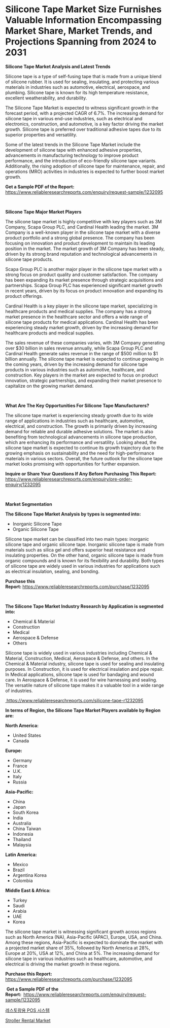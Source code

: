<p><h1>Silicone Tape Market Size Furnishes Valuable Information Encompassing Market Share, Market Trends, and Projections Spanning from 2024 to 2031</h1></p><p><strong>Silicone Tape Market Analysis and Latest Trends</strong></p>
<p><p>Silicone tape is a type of self-fusing tape that is made from a unique blend of silicone rubber. It is used for sealing, insulating, and protecting various materials in industries such as automotive, electrical, aerospace, and plumbing. Silicone tape is known for its high temperature resistance, excellent weatherability, and durability.</p><p>The Silicone Tape Market is expected to witness significant growth in the forecast period, with a projected CAGR of 6.7%. The increasing demand for silicone tape in various end-use industries, such as electrical and electronics, construction, and automotive, is a key factor driving the market growth. Silicone tape is preferred over traditional adhesive tapes due to its superior properties and versatility.</p><p>Some of the latest trends in the Silicone Tape Market include the development of silicone tape with enhanced adhesive properties, advancements in manufacturing technology to improve product performance, and the introduction of eco-friendly silicone tape variants. Additionally, the rising adoption of silicone tape for maintenance, repair, and operations (MRO) activities in industries is expected to further boost market growth.</p></p>
<p><strong>Get a Sample PDF of the Report:&nbsp;</strong> <a href="https://www.reliableresearchreports.com/enquiry/request-sample/1232095">https://www.reliableresearchreports.com/enquiry/request-sample/1232095</a></p>
<p>&nbsp;</p>
<p><strong>Silicone Tape Major Market Players</strong></p>
<p><p>The silicone tape market is highly competitive with key players such as 3M Company, Scapa Group PLC, and Cardinal Health leading the market. 3M Company is a well-known player in the silicone tape market with a diverse product portfolio and a strong global presence. The company has been focusing on innovation and product development to maintain its leading position in the market. The market growth of 3M Company has been steady, driven by its strong brand reputation and technological advancements in silicone tape products.</p><p>Scapa Group PLC is another major player in the silicone tape market with a strong focus on product quality and customer satisfaction. The company has been expanding its market presence through strategic acquisitions and partnerships. Scapa Group PLC has experienced significant market growth in recent years, driven by its focus on product innovation and expanding its product offerings.</p><p>Cardinal Health is a key player in the silicone tape market, specializing in healthcare products and medical supplies. The company has a strong market presence in the healthcare sector and offers a wide range of silicone tape products for medical applications. Cardinal Health has been experiencing steady market growth, driven by the increasing demand for healthcare products and medical supplies.</p><p>The sales revenue of these companies varies, with 3M Company generating over $30 billion in sales revenue annually, while Scapa Group PLC and Cardinal Health generate sales revenue in the range of $500 million to $1 billion annually. The silicone tape market is expected to continue growing in the coming years, driven by the increasing demand for silicone tape products in various industries such as automotive, healthcare, and construction. Key players in the market are expected to focus on product innovation, strategic partnerships, and expanding their market presence to capitalize on the growing market demand.</p></p>
<p>&nbsp;</p>
<p><strong>What Are The Key Opportunities For Silicone Tape Manufacturers?</strong></p>
<p><p>The silicone tape market is experiencing steady growth due to its wide range of applications in industries such as healthcare, automotive, electrical, and construction. The growth is primarily driven by increasing demand for reliable and durable adhesive solutions. The market is also benefiting from technological advancements in silicone tape production, which are enhancing its performance and versatility. Looking ahead, the silicone tape market is expected to continue its growth trajectory due to the growing emphasis on sustainability and the need for high-performance materials in various sectors. Overall, the future outlook for the silicone tape market looks promising with opportunities for further expansion.</p></p>
<p><strong>Inquire or Share Your Questions If Any Before Purchasing This Report:</strong> <a href="https://www.reliableresearchreports.com/enquiry/pre-order-enquiry/1232095">https://www.reliableresearchreports.com/enquiry/pre-order-enquiry/1232095</a></p>
<p>&nbsp;</p>
<p><strong>Market Segmentation</strong></p>
<p><strong>The Silicone Tape Market Analysis by types is segmented into:</strong></p>
<p><ul><li>Inorganic Silicone Tape</li><li>Organic Silicone Tape</li></ul></p>
<p><p>Silicone tape market can be classified into two main types: inorganic silicone tape and organic silicone tape. Inorganic silicone tape is made from materials such as silica gel and offers superior heat resistance and insulating properties. On the other hand, organic silicone tape is made from organic compounds and is known for its flexibility and durability. Both types of silicone tape are widely used in various industries for applications such as electrical insulation, sealing, and bonding.</p></p>
<p><strong>Purchase this Report:&nbsp;</strong><a href="https://www.reliableresearchreports.com/purchase/1232095">https://www.reliableresearchreports.com/purchase/1232095</a></p>
<p>&nbsp;</p>
<p><strong>The Silicone Tape Market Industry Research by Application is segmented into:</strong></p>
<p><ul><li>Chemical & Material</li><li>Construction</li><li>Medical</li><li>Aerospace & Defense</li><li>Others</li></ul></p>
<p><p>Silicone tape is widely used in various industries including Chemical & Material, Construction, Medical, Aerospace & Defense, and others. In the Chemical & Material industry, silicone tape is used for sealing and insulating purposes. In Construction, it is used for electrical insulation and pipe repair. In Medical applications, silicone tape is used for bandaging and wound care. In Aerospace & Defense, it is used for wire harnessing and sealing. The versatile nature of silicone tape makes it a valuable tool in a wide range of industries.</p></p>
<p><a href="https://www.reliableresearchreports.com/silicone-tape-r1232095">&nbsp;https://www.reliableresearchreports.com/silicone-tape-r1232095</a></p>
<p><strong>In terms of Region, the Silicone Tape Market Players available by Region are:</strong></p>
<p>
    <p> <strong> North America: </strong>
        <ul>
            <li>United States</li>
            <li>Canada</li>
        </ul>
        </p> 
    <p> <strong> Europe: </strong>
        <ul>
            <li>Germany</li>
            <li>France</li>
            <li>U.K.</li>
            <li>Italy</li>
            <li>Russia</li>
        </ul>
        </p> 
    <p> <strong> Asia-Pacific: </strong>
        <ul>
            <li>China</li>
            <li>Japan</li>
            <li>South Korea</li>
            <li>India</li>
            <li>Australia</li>
            <li>China Taiwan</li>
            <li>Indonesia</li>
            <li>Thailand</li>
            <li>Malaysia</li>
        </ul>
        </p> 
    <p> <strong> Latin America: </strong>
        <ul>
            <li>Mexico</li>
            <li>Brazil</li>
            <li>Argentina Korea</li>
            <li>Colombia</li>
        </ul>
        </p> 
    <p> <strong> Middle East & Africa: </strong>
        <ul>
            <li>Turkey</li>
            <li>Saudi</li>
            <li>Arabia</li>
            <li>UAE</li>
            <li>Korea</li>
        </ul>
    </p>
    </p>
<p><p>The silicone tape market is witnessing significant growth across regions such as North America (NA), Asia-Pacific (APAC), Europe, USA, and China. Among these regions, Asia-Pacific is expected to dominate the market with a projected market share of 35%, followed by North America at 28%, Europe at 20%, USA at 12%, and China at 5%. The increasing demand for silicone tape in various industries such as healthcare, automotive, and electrical is driving the market growth in these regions.</p></p>
<p><strong>Purchase this Report: </strong><a href="https://www.reliableresearchreports.com/purchase/1232095">https://www.reliableresearchreports.com/purchase/1232095</a></p>
<p>&nbsp;<strong>Get a Sample PDF of the Report:&nbsp;&nbsp;</strong><a href="https://www.reliableresearchreports.com/enquiry/request-sample/1232095">https://www.reliableresearchreports.com/enquiry/request-sample/1232095</a></p>
<p><strong></strong></p>
<p><p><a href="https://medium.com/@bustersipes981/%EC%8B%9D%EB%8B%B9-pos-%EC%8B%9C%EC%8A%A4%ED%85%9C%EC%9D%98-%EC%84%B8%EA%B3%84-%EC%8B%9C%EC%9E%A5-%EB%B2%94%EC%9C%84%EC%97%90-%EB%8C%80%ED%95%9C-%EA%B9%8A%EC%9D%80-%EB%B6%84%EC%84%9D-%EB%B0%8F-2024%EB%85%84%EB%B6%80%ED%84%B0-2031%EB%85%84%EA%B9%8C%EC%A7%80-%EC%98%88%EC%B8%A1%EB%90%9C-%EB%86%92%EC%9D%80-%EC%A6%9D%EA%B0%80%EC%9C%A8%EC%9D%B8-cagr-e569ce6215c3">레스토랑용 POS 시스템</a></p><p><a href="https://view.publitas.com/reportprime-1/global-stroller-rental-market-size-is-expected-to-reach-at-a-cagr-of-6-and-this-report-covers-market-growth-trend-opportunity-and-forecast-2024-2031/">Stroller Rental Market</a></p></p>